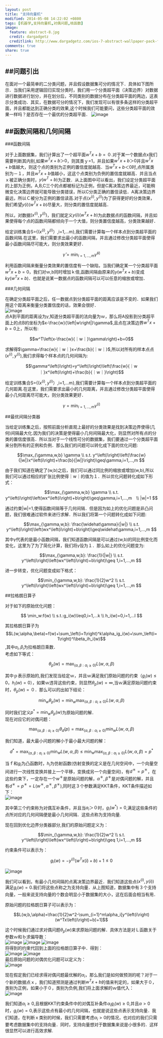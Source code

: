 ```yaml
---
layout: post
title: "支持向量机"
modified: 2014-05-08 14:22:02 +0800
tags: [机器学,支持向量机,对偶问题,核函数]
image:
  feature: abstract-8.jpg
  credit: dargadgetz
  creditlink: http://www.dargadgetz.com/ios-7-abstract-wallpaper-pack-for-iphone-5-and-ipod-touch-retina/
comments: true
share: true
---
```

##问题引出
--------------
在面对一个最简单的二分类问题，并且假设数据集可分的情况下．具体如下图所示．当我们采用逻辑回归实现分类时，我们用一个分类超平面（决策边界）对数据进行数据进行划分，并在划分后，不同类别的数据分布在分类超平面的两边，这表示分类成功．其实，在数据可分的情况下，我们发现可以有很多条这样的分类超平面，并且都能达到正确分类的效果,这个时候我们可能要问，这些分类超平面的效果一样吗？是否存在一个最优的分类超平面．
![image](../images/140508/1.png)

##函数间隔和几何间隔     
--------------

###函数间隔     

对于上面数据集，我们计算出了一个超平面$w^Tx+b=０$.对于某一个数据点x我们需要判断其内别,如果$w^Tx+b＞0$，则其类ｙ=1，并且如果$w^Tx+b＞0$并且$w^Tx+b$值越大，则这个点的类别为正例的置信度就越高．当$w^Tx+b＜0$时,点所属类别为－１，并且$w^Tx+b$值越小，这这个点类别为负例的置信度就越高．并且当点ｘ被正确分类时，$y(w^T+b)$为正数．从上面图中可以看出，我们设定分类超平面的上部为正例，A,B,C三个的点都被标记为正例，但是C离决策边界最近，可能稍微变化决策边界就可能导致分类错误，所以C分类正确的置信读低．A离决策边界最远，所以Ｃ被分为正例的置信读高.对于点$\left(x^\left(i\right),y^\left(i\right)\right)$为了获得更好的分类效果，我们希望$y\left(i\right)(w^Tx+b)$尽量大，则分类的置信度就越高．

所以，对数据$\left(x^\left(i\right),y^\left(i\right)\right)$，我们就定义$y\left(i\right)(w^Tx+b)$为此数据点的函数间隔，并且如果使得每个点的函数间隔都倾向于一个大值，则分类置信度越高，分类效果越好．   

给定训练集合S={($x^\left(i\right),y^\left(i\right)）$,i=1,...m},我们需要计算每一个样本点到分类超平面的函数间隔.在这里，我们需要求出最小的函数间隔，并且通过修改分类超平面使得最小函数间隔尽可能大，则分类效果更好．     
     
$$\widehat{\gamma}=\min_{i=1,...,m}\widehat\gamma^\left(i\right)$$  

利用函数间隔来衡量分类效果的置信度有一个缺陷，当我们确定某一个分类超平面$w^Tx+b=0$，我们对ｗ,b同时增加ｋ倍,函数间隔由原来的$y\left(w^Tx+b\right)$变成$ky\left(w^Tx+b\right)$．也就是说某一数据点的函数间隔可以可以任意的缩放或增加．

###几何间隔      

在确定分类超平面之后，任一数据点到分类超平面的距离应该是不变的．如果我们用这个距离来衡量分类置信度的话，效果会很好．      
![image](../images/140508/2.png)    
点A到平面的距离设为$\gamma$,知道分类超平面的法向量为ｗ，那么将A投影到分类超平面上的点B的坐标为$x-\frac{w}{\left|w\right|}\gamma$,且点在决策边界$w^Tx+b=0$上，所以有:        
            

$$w^T\left(x-\frac{w}{｜w｜}\gamma\right)+b=0$$        

求解得$\gamma=\frac{w}{｜w｜}x+\frac{b}{｜w｜}$,所以对所有的样本点点$\left(x^\left(i\right),y^\left(i\right)\right)$,我们求得每个样本点的几何间隔为:      
 
$$\gamma^\left(i\right)=y^\left(i\right)\left(\frac{w}{｜w｜}x^\left(i\right)+\frac{b}{｜w｜}\right)$$             

给定训练集合S={($x^\left(i\right),y^\left(i\right)）$,i=1,...m},我们需要计算每一个样本点到分类超平面的几何距离.在这里，我们需要求出最小的几何距离，并且通过修改分类超平面使得最小几何距离尽可能大，则分类效果更好．        

$$\gamma=\min_{i=1,...,m}\gamma^\left(i\right)$$    

##最优间隔分类器    

当给定训练集之后，按照前面分析直观上最好的分类效果是找到决策边界使得(几何)间隔最大化.因为我们的决策是使得最小几何间隔最大化，则显然对所有点的分类的置信度很高．所以当对于一个线性可分的数据集，我们要通过一个分类超平面来分割所有的正例和负例．那么我们的问题可以转化成下面的优化问题:   

$$\max_{\gamma,w,b}   \gamma \\
 s.t.    y^\left(i\right)\left(\frac{w}{|w|}x^\left(i\right)+\frac{b}{|w|}\right)\geq\gamma,i=1,...,m
$$      

由于我们知道在确定了(w,b)之后，我们可以通过同比例的缩放或增加(w,b),所以我们可以通过相应的扩张比例使得｜w｜的值为１．所以优化问题转化成如下形式：     

$$\max_{\gamma,w,b}   \gamma \\
 s.t.    y^\left(i\right)\left(wx^\left(i\right)+b\right)\geq\gamma,i=1,...,m　\\
 |w|=1
$$  


通过约束|w|=1,使得函数间隔等于几何间隔．但是因为如上的优化问题是非凸问题，我们很难通过软件来进行求解．所以我们将第一个问题转化成如下问题:     

$$\max_{\gamma,w,b}:  \frac{\widehat\gamma}{|w|} \\
 s.t.    y^\left(i\right)\left(wx^\left(i\right)+b\right)\geq\widehat\gamma,i=1,...,m
$$      

其中$\widehat\gamma$代表的是最小函数间隔，我们知道函数间隔是可以通过(w,b)的同比例变化而变化，这里为了为了简化计算，我们将$\widehat\gamma$设为１．那么如上的优化问题变为:     

$$\max_{\gamma,w,b}:  \frac{1}{|w|} \\
 s.t.    y^\left(i\right)\left(wx^\left(i\right)+b\right)\geq 1,i=1,...,m
$$          

进一步转变，优化问题变成如下格式：       
     
$$\min_{\gamma,w,b}: \frac{1}{2}w^2 \\
 s.t.    y^\left(i\right)\left(wx^\left(i\right)+b\right)\geq 1,i=1,...,m
$$

##拉格朗日算子  

对于如下的原始优化问题：    
      
$$ \min_w:f(w) \\
s.t.:g_i(w)\leq0,i=1,...k  \\
h_i(w)=0,i=1,...l   
$$          
        
其拉格朗日算子为$$L(w,\alpha,\beta)=f(w)+\sum_\left(i=1\right)^k\alpha_ig_i(w)+\sum_\left(i=1\right)^l\beta_ih_i(w)$$,其中$\alpha_i,\beta_i$为拉格朗日乘数．        
考虑如下等式：     

$$\theta_p(w)=\max_\left(\alpha,\beta:\alpha_i\geq0\right)L(w,\alpha,\beta)$$    

其中ｐ表示原始的,我们发现当给定ｗ，并且ｗ满足我们原始问题的约束（$g_i(w)\leq0，h_i(w)=0$），如果ｗ违背这些约束，则显然$\theta_p(w)=\infty$,当ｗ满足原始问题约束时，$\theta_p(w)=０$．那么可以的出如下结论：  
       
$$\min_w\theta_p(w)=\min_w\max_\left(\alpha,\beta:\alpha_i\geq0\right)L(w,\alpha,\beta)$$       

同时我们定义$p^*=\min_w\theta_p(w)$为原始问题的解．     
现在对应它的对偶问题：     

$$\max_\left(\alpha,\beta:\alpha_i\geq0\right)\theta_d(p)=\max_\left(\alpha,\beta:\alpha_i\geq0\right)\min_wL(w,\alpha,\beta)$$     

我们知道，最大最小问题的解小于最小最大问题的解：     
   
$$d^*=\max_\left(\alpha,\beta:\alpha_i\geq0\right)\min_wL(w,\alpha,\beta)\leq\min_w\max_\left(\alpha,\beta:\alpha_i\geq0\right)L(w,\alpha,\beta)=p^*$$    

当ｆ和$g_i$为凸函数时，$h_i$为仿射函数(仿射变换的定义是在几何空间中，一个向量空间进行一次线性变换并接上一个平移，变换成另一个向量空间)，有$d^＊=p^＊$，在这些约束下，一定存在一个$w^＊$是原始问题的解，$\alpha^＊,\beta^＊$是对偶问题的解，并且有$d^＊=p^＊=L(w^＊,\alpha^＊,\beta^＊)$,同时这３个参数满足KKT条件，KKT条件描述如下：      
![image](../images/140508/3.png)		

其中第三个约束称为对偶互补条件，并且当$a_i＞０$时，$g_i(w^*)=0$,满足这些条件的点所对应的几何间隔便是最小几何间隔．这些点称为支持向量.

现在回到优化边界分类器部分,我们的原始问题定义为：       
    
$$\min_{\gamma,w,b}: \frac{1}{2}w^2 \\
 s.t.    y^\left(i\right)\left(wx^\left(i\right)+b\right)\geq 1,i=1,...,m
$$          

约束条件可以表示为：        


$$g_i(w)=-y^\left(i\right)(w^Tx\left(i\right)+b)+1\leq0$$    		

![image](../images/140508/4.png)    

我们可以看到，有最小几何间隔的点离决策边界最近．我们知道这些点$\left(x^\left(i\right),y\left(i\right)\right)$满足$g_i(w)=0$.我们将这些点称之为支持向量．从上图知道，数据集中有３个支持向量，一般来说支持向量的个数会明显小于数据集的大小，这在后面会相当有用．      

原始问题的拉格朗日算子可以表示为：      

$$L(w,b,\alpha)=\frac{1}{2}w^2-\sum_{i=1}^m\alpha_i[y^\left(i\right)(w^Tx\left(i\right)+b)+1]$$ 

这个时候我们通过求对偶问题$\theta_p(w)$来求原始问题的解．具体方法是对Ｌ函数关于参数ｗ和ｂ求偏导数：      
![image](../images/140508/5.png)
![image](../images/140508/6.png)
![image](../images/140508/7.png)        
将得到的约束代回到上面的拉格朗日算子中．得到：            
![image](../images/140508/8.png)
![image](../images/140508/9.png)        
最后原始问题的对偶优化问题可以定义为：              
![image](../images/140508/10.png)

现在假定我们已经求得对偶问题最优解的$\alpha_i$，那么我们是如何做预测的呢？对于一个新的数据点ｘ，我们知道预测是通过判断$w^Tx+b$的值来判定的，如果大于０，类别为正例，如果小于０，类别为负例,我们将上面求解的ｗ值代入：           
![image](../images/140508/11.png)		

我们知道$\alpha_i\geq0$,且根据KKT约束条件中的对偶互补条件$\alpha_ig_i(w)\geq0$,并且$\alpha>0$时，$g_i(w)=0$,表示这些点有最小的几何间隔，也就是说这些点表示支持向量．我们知道，在判断ｘ类别的时候，我们只需要考虑$\alpha_i>0$的情况，也对应的我们只需要考虑数据集中的支持向量．同时，支持向量想对于数据集来说是小很多的．这样很显然可以进行高效求解.







